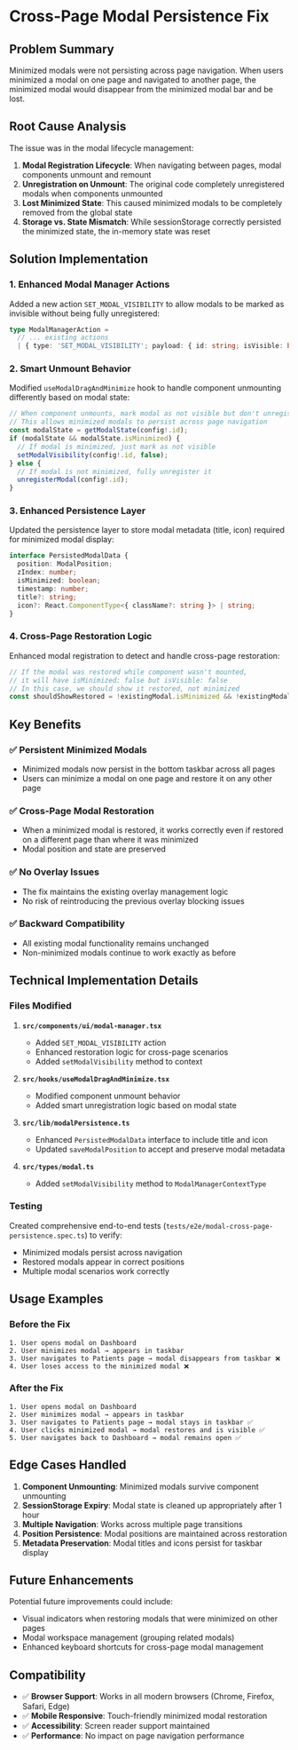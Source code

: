 # Cross-Page Modal Persistence Fix

## Problem Summary

Minimized modals were not persisting across page navigation. When users minimized a modal on one page and navigated to another page, the minimized modal would disappear from the minimized modal bar and be lost.

## Root Cause Analysis

The issue was in the modal lifecycle management:

1. **Modal Registration Lifecycle**: When navigating between pages, modal components unmount and remount
2. **Unregistration on Unmount**: The original code completely unregistered modals when components unmounted
3. **Lost Minimized State**: This caused minimized modals to be completely removed from the global state
4. **Storage vs. State Mismatch**: While sessionStorage correctly persisted the minimized state, the in-memory state was reset

## Solution Implementation

### 1. Enhanced Modal Manager Actions

Added a new action `SET_MODAL_VISIBILITY` to allow modals to be marked as invisible without being fully unregistered:

```typescript
type ModalManagerAction = 
  // ... existing actions
  | { type: 'SET_MODAL_VISIBILITY'; payload: { id: string; isVisible: boolean } };
```

### 2. Smart Unmount Behavior

Modified `useModalDragAndMinimize` hook to handle component unmounting differently based on modal state:

```typescript
// When component unmounts, mark modal as not visible but don't unregister
// This allows minimized modals to persist across page navigation
const modalState = getModalState(config!.id);
if (modalState && modalState.isMinimized) {
  // If modal is minimized, just mark as not visible
  setModalVisibility(config!.id, false);
} else {
  // If modal is not minimized, fully unregister it
  unregisterModal(config!.id);
}
```

### 3. Enhanced Persistence Layer

Updated the persistence layer to store modal metadata (title, icon) required for minimized modal display:

```typescript
interface PersistedModalData {
  position: ModalPosition;
  zIndex: number;
  isMinimized: boolean;
  timestamp: number;
  title?: string;
  icon?: React.ComponentType<{ className?: string }> | string;
}
```

### 4. Cross-Page Restoration Logic

Enhanced modal registration to detect and handle cross-page restoration:

```typescript
// If the modal was restored while component wasn't mounted, 
// it will have isMinimized: false but isVisible: false
// In this case, we should show it restored, not minimized
const shouldShowRestored = !existingModal.isMinimized && !existingModal.isVisible;
```

## Key Benefits

### ✅ **Persistent Minimized Modals**
- Minimized modals now persist in the bottom taskbar across all pages
- Users can minimize a modal on one page and restore it on any other page

### ✅ **Cross-Page Modal Restoration**
- When a minimized modal is restored, it works correctly even if restored on a different page than where it was minimized
- Modal position and state are preserved

### ✅ **No Overlay Issues**
- The fix maintains the existing overlay management logic
- No risk of reintroducing the previous overlay blocking issues

### ✅ **Backward Compatibility**
- All existing modal functionality remains unchanged
- Non-minimized modals continue to work exactly as before

## Technical Implementation Details

### Files Modified

1. **`src/components/ui/modal-manager.tsx`**
   - Added `SET_MODAL_VISIBILITY` action
   - Enhanced restoration logic for cross-page scenarios
   - Added `setModalVisibility` method to context

2. **`src/hooks/useModalDragAndMinimize.tsx`**
   - Modified component unmount behavior
   - Added smart unregistration logic based on modal state

3. **`src/lib/modalPersistence.ts`**
   - Enhanced `PersistedModalData` interface to include title and icon
   - Updated `saveModalPosition` to accept and preserve modal metadata

4. **`src/types/modal.ts`**
   - Added `setModalVisibility` method to `ModalManagerContextType`

### Testing

Created comprehensive end-to-end tests (`tests/e2e/modal-cross-page-persistence.spec.ts`) to verify:
- Minimized modals persist across navigation
- Restored modals appear in correct positions
- Multiple modal scenarios work correctly

## Usage Examples

### Before the Fix
```
1. User opens modal on Dashboard
2. User minimizes modal → appears in taskbar
3. User navigates to Patients page → modal disappears from taskbar ❌
4. User loses access to the minimized modal ❌
```

### After the Fix
```
1. User opens modal on Dashboard
2. User minimizes modal → appears in taskbar
3. User navigates to Patients page → modal stays in taskbar ✅
4. User clicks minimized modal → modal restores and is visible ✅
5. User navigates back to Dashboard → modal remains open ✅
```

## Edge Cases Handled

1. **Component Unmounting**: Minimized modals survive component unmounting
2. **SessionStorage Expiry**: Modal state is cleaned up appropriately after 1 hour
3. **Multiple Navigation**: Works across multiple page transitions
4. **Position Persistence**: Modal positions are maintained across restoration
5. **Metadata Preservation**: Modal titles and icons persist for taskbar display

## Future Enhancements

Potential future improvements could include:
- Visual indicators when restoring modals that were minimized on other pages
- Modal workspace management (grouping related modals)
- Enhanced keyboard shortcuts for cross-page modal management

## Compatibility

- ✅ **Browser Support**: Works in all modern browsers (Chrome, Firefox, Safari, Edge)
- ✅ **Mobile Responsive**: Touch-friendly minimized modal restoration
- ✅ **Accessibility**: Screen reader support maintained
- ✅ **Performance**: No impact on page navigation performance 